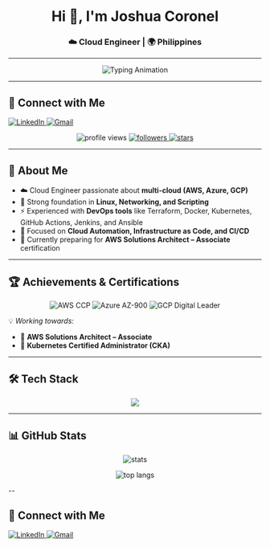 <!-- Profile Header -->
<h1 align="center">Hi 👋, I'm Joshua Coronel</h1>
<h3 align="center">☁️ Cloud Engineer | 🌍 Philippines</h3>

---

<!-- Typing Animation -->
<p align="center">
  <img src="https://readme-typing-svg.herokuapp.com?size=22&duration=3000&color=00BFFF&center=true&vCenter=true&width=700&lines=Cloud+Engineer+%7C+DevOps+Enthusiast;AWS+%7C+Azure+%7C+GCP;Terraform+%7C+Docker+%7C+Kubernetes;Always+Learning+%F0%9F%9A%80" alt="Typing Animation" />
</p>

---
## 🤝 Connect with Me
<p align="left">
  <a href="https://linkedin.com/in/joshuadev101" target="blank">
    <img src="https://img.shields.io/badge/LinkedIn-0077B5?style=for-the-badge&logo=linkedin&logoColor=white" alt="LinkedIn"/>
  </a>
  <a href="mailto:your-email@gmail.com">
    <img src="https://img.shields.io/badge/Gmail-D14836?style=for-the-badge&logo=gmail&logoColor=white" alt="Gmail"/>
  </a>
</p>

<!-- Badges -->
<p align="center">
  <img src="https://komarev.com/ghpvc/?username=joshuadev101&label=Profile%20views&color=0e75b6&style=flat" alt="profile views" />
  <a href="https://github.com/joshuadev101?tab=followers">
    <img src="https://img.shields.io/github/followers/joshuadev101?label=Followers&style=social" alt="followers" />
  </a>
  <a href="https://github.com/joshuadev101/">
    <img src="https://img.shields.io/github/stars/joshuadev101?affiliations=OWNER%2CCOLLABORATOR" alt="stars" />
  </a>
</p>

---

## 🌟 About Me
- ☁️ Cloud Engineer passionate about **multi-cloud (AWS, Azure, GCP)**  
- 🐧 Strong foundation in **Linux, Networking, and Scripting**  
- ⚡ Experienced with **DevOps tools** like Terraform, Docker, Kubernetes, GitHub Actions, Jenkins, and Ansible  
- 🎯 Focused on **Cloud Automation, Infrastructure as Code, and CI/CD**  
- 🚀 Currently preparing for **AWS Solutions Architect – Associate** certification  

---

## 🏆 Achievements & Certifications
<p align="center">
  <img src="https://img.shields.io/badge/AWS%20Certified-Cloud%20Practitioner-yellow?style=for-the-badge&logo=amazonaws" alt="AWS CCP" />
  <img src="https://img.shields.io/badge/Microsoft%20Certified-Azure%20Fundamentals-blue?style=for-the-badge&logo=microsoftazure" alt="Azure AZ-900" />
  <img src="https://img.shields.io/badge/Google%20Cloud-Digital%20Leader-orange?style=for-the-badge&logo=googlecloud" alt="GCP Digital Leader" />
</p>

💡 *Working towards:*  
- 🎯 **AWS Solutions Architect – Associate**  
- 🎯 **Kubernetes Certified Administrator (CKA)**  

---

## 🛠️ Tech Stack
<p align="center">
  <img src="https://skillicons.dev/icons?i=aws,azure,gcp,docker,kubernetes,terraform,ansible,git,github,linux,python,bash,java,cs,php,mysql,flutter,html,css,js" />
</p>

---

## 📊 GitHub Stats
<p align="center">
  <img src="https://github-readme-stats.vercel.app/api?username=joshuadev101&show_icons=true&theme=radical" alt="stats" />
</p>

<p align="center">
  <img src="https://github-readme-stats.vercel.app/api/top-langs/?username=joshuadev101&layout=compact&theme=radical" alt="top langs" />
</p>

--



## 🤝 Connect with Me
<p align="left">
  <a href="https://linkedin.com/in/joshuadev101" target="blank">
    <img src="https://img.shields.io/badge/LinkedIn-0077B5?style=for-the-badge&logo=linkedin&logoColor=white" alt="LinkedIn"/>
  </a>
  <a href="mailto:your-email@gmail.com">
    <img src="https://img.shields.io/badge/Gmail-D14836?style=for-the-badge&logo=gmail&logoColor=white" alt="Gmail"/>
  </a>
</p>
